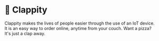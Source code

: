 # :clap: Clappity

Clappity makes the lives of people easier through the use of an IoT device. It is an easy way to order online, anytime from your couch. Want a pizza? It's just a clap away.


